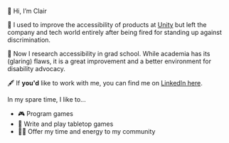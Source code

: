 👋 Hi, I’m Clair

🏢 I used to improve the accessibility of products at [Unity](https://github.com/Unity-Technologies) but left the company and tech world entirely after being fired for standing up against discrimination.

🏫 Now I research accessibility in grad school. While academia has its (glaring) flaws, it is a great improvement and a better environment for disability advocacy.

🖋️ If **you'd** like to work with me, you can find me on [LinkedIn here](https://www.linkedin.com/in/clairross/).

In my spare time, I like to...
- 🎮 Program games
- 🎲 Write and play tabletop games
- 🏳️‍🌈 Offer my time and energy to my community

<!---
clair-ross/clair-ross is a ✨ special ✨ repository because its `README.md` (this file) appears on your GitHub profile.
You can click the Preview link to take a look at your changes.
ACAB
--->
